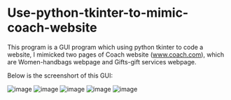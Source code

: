 # Use-python-tkinter-to-mimic-coach-website

This program is a GUI program which using python tkinter to code a website, I mimicked two pages of Coach website (www.coach.com), which are Women-handbags webpage and Gifts-gift services webpage.

Below is the screenshort of this GUI:

![image](https://user-images.githubusercontent.com/65000038/126110175-bb27381c-1881-4716-b540-e84885b5133d.png)
![image](https://user-images.githubusercontent.com/65000038/126110258-4333e976-9d55-426e-ac7c-4dcaf47fb606.png)
![image](https://user-images.githubusercontent.com/65000038/126110307-b0247944-dc68-4178-a8b8-3be70748fcd4.png)
![image](https://user-images.githubusercontent.com/65000038/126110337-b06b5bfa-7c1e-44c3-8042-be4ab770353d.png)
![image](https://user-images.githubusercontent.com/65000038/126110374-8a1ca8f1-6f9a-4750-bb1f-ba49819ee316.png)
